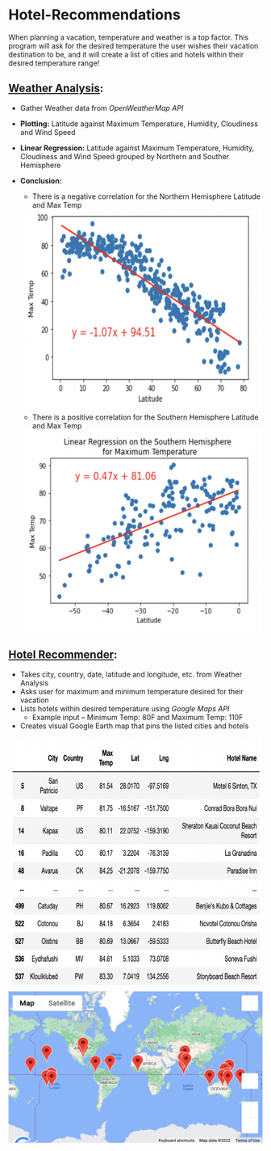 # Hotel-Recommendations
When planning a vacation, temperature and weather is a top factor. This program will ask for the desired temperature the user wishes their vacation destination to be, and it will create a list of cities and hotels within their desired temperature range!
## [Weather Analysis](https://github.com/laurenbayson/Hotel-Recommendations/blob/main/weather_analysis.ipynb): 
* Gather Weather data from *OpenWeatherMap API*
* **Plotting:** Latitude against Maximum Temperature, Humidity, Cloudiness and Wind Speed
* **Linear Regression:** Latitude against Maximum Temperature, Humidity, Cloudiness and Wind Speed grouped by Northern and Souther Hemisphere
* **Conclusion:** 

  - There is a negative correlation for the Northern Hemisphere Latitude and Max Temp
  <img src="https://github.com/laurenbayson/Hotel-Recommendations/blob/main/Figures/north_maxtemp_corr.png" width="550" height="400">
 
  - There is a positive correlation for the Southern Hemisphere Latitude and Max Temp

  <img src="https://github.com/laurenbayson/Hotel-Recommendations/blob/main/Figures/south_maxtemp_corr.png" width="550" height="400">

 ## [Hotel Recommender](https://github.com/laurenbayson/Hotel-Recommendations/blob/main/hotel_search.ipynb):
 * Takes city, country, date, latitude and longitude, etc.  from Weather Analysis
 * Asks user for maximum and minimum temperature desired for their vacation
 * Lists hotels within desired temperature using *Google Maps API*
    - Example input – Minimum Temp: 80F and Maximum Temp: 110F
 * Creates visual Google Earth map that pins the listed cities and hotels
 <img src="https://github.com/laurenbayson/Hotel-Recommendations/blob/main/Figures/hotel%20data.png" width="650" height="500">
 <img src = "https://github.com/laurenbayson/Hotel-Recommendations/blob/main/Figures/map%20(1).png"width="550"height="300">

